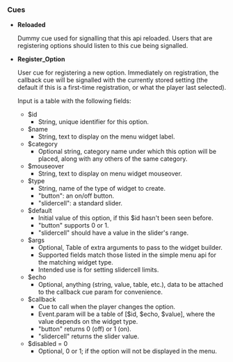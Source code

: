 
###  Cues

* **Reloaded**
  
  Dummy cue used for signalling that this api reloaded. Users that are registering options should listen to this cue being signalled.
      
* **Register_Option**
  
  User cue for registering a new option. Immediately on registration, the callback cue will be signalled with the currently stored setting (the default if this is a first-time registration, or what the player last selected).
        
  Input is a table with the following fields:
  * $id
    - String, unique identifier for this option.
  * $name
    - String, text to display on the menu widget label.
  * $category
    - Optional string, category name under which this option will be placed, along with any others of the same category.
  * $mouseover
    - String, text to display on menu widget mouseover.
  * $type
    - String, name of the type of widget to create.
    - "button": an on/off button.
    - "slidercell": a standard slider.
  * $default
    - Initial value of this option, if this $id hasn't been seen before.
    - "button" supports 0 or 1.
    - "slidercell" should have a value in the slider's range.
  * $args
    - Optional, Table of extra arguments to pass to the widget builder.
    - Supported fields match those listed in the simple menu api for the matching widget type.
    - Intended use is for setting slidercell limits.
  * $echo
    - Optional, anything (string, value, table, etc.), data to be attached to the callback cue param for convenience.
  * $callback
    - Cue to call when the player changes the option.
    - Event.param will be a table of [$id, $echo, $value], where the value depends on the widget type.
    - "button" returns 0 (off) or 1 (on).
    - "slidercell" returns the slider value.
  * $disabled = 0
    - Optional, 0 or 1; if the option will not be displayed in the menu.
      